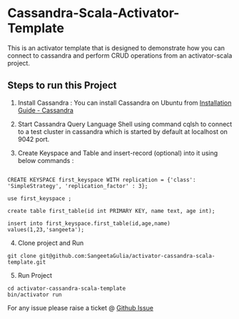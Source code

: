 # Cassandra-Scala-Activator-Template

This is an activator template that is designed to demonstrate how you can connect to cassandra and perform CRUD operations from an activator-scala project.

## Steps to run this Project

1) Install Cassandra : You can install Cassandra on Ubuntu from [Installation Guide - Cassandra](http://cassandra.apache.org/download/)

2) Start Cassandra Query Language Shell using command cqlsh to connect to a test cluster in cassandra which is started by default at localhost on 9042 port.
 
3) Create Keyspace and Table and insert-record (optional) into it using below commands :
 
 ```$xslt

CREATE KEYSPACE first_keyspace WITH replication = {'class': 'SimpleStrategy', 'replication_factor' : 3};

use first_keyspace ;

create table first_table(id int PRIMARY KEY, name text, age int);

insert into first_keyspace.first_table(id,age,name) values(1,23,'sangeeta');

```
 
4) Clone project and Run

```$xslt
git clone git@github.com:SangeetaGulia/activator-cassandra-scala-template.git
```
 
5) Run Project

```$xslt
cd activator-cassandra-scala-template
bin/activator run
```

For any issue please raise a ticket @ [Github Issue](https://github.com/SangeetaGulia/activator-cassandra-scala-template/issues)